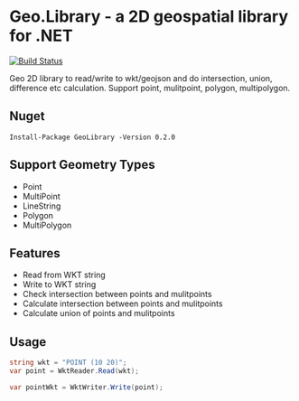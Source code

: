 # Geo.Library - a 2D geospatial library for .NET

[![Build Status](https://revitapp.visualstudio.com/GeoLibrary/_apis/build/status/GeoLibrary-ASP.NET%20Core-CI?branchName=master)](https://revitapp.visualstudio.com/GeoLibrary/_build/latest?definitionId=1)

Geo 2D library to read/write to wkt/geojson and do intersection, union, difference etc calculation. Support point, mulitpoint, polygon, multipolygon.

## Nuget
```
Install-Package GeoLibrary -Version 0.2.0
```

## Support Geometry Types
* Point
* MultiPoint
* LineString
* Polygon
* MultiPolygon

## Features
* Read from WKT string
* Write to WKT string
* Check intersection between points and mulitpoints
* Calculate intersection between points and mulitpoints
* Calculate union of points and mulitpoints

## Usage

```csharp
string wkt = "POINT (10 20)";
var point = WktReader.Read(wkt);

var pointWkt = WktWriter.Write(point);
```
